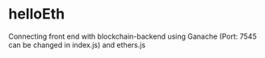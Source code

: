 # helloEth

Connecting front end with blockchain-backend using Ganache (Port: 7545 can be changed in index.js) and ethers.js
